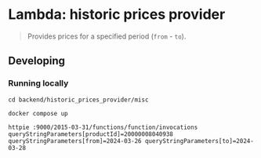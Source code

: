 # Lambda: historic prices provider
> Provides prices for a specified period (`from` - `to`).

## Developing

### Running locally

```shell
cd backend/historic_prices_provider/misc
```

```shell
docker compose up
```

```shell
httpie :9000/2015-03-31/functions/function/invocations queryStringParameters[productId]=20000008040938 queryStringParameters[from]=2024-03-26 queryStringParameters[to]=2024-03-28
```